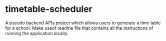 # timetable-scheduler
A pseudo backend APIs project which allows users to generate a time table for a school. Make useof readme file that contains all the instructions of running the application locally.
